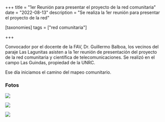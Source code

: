 +++
title = "1er Reunión para presentar el proyecto de la red comunitaria"
date = "2022-08-13"
description = "Se realiza la 1er reunión para presentar el proyecto de la red"

[taxonomies]
tags = ["red comunitaria"]

+++

Convocador por el docente de la FAV, Dr. Guillermo Balboa, los vecinos del paraje Las Lagunitas asisten a la 1er reunión de presentación del proyecto de la red comunitaria y científica de telecomunicaciones.
Se realizó en el campo Las Guindas, propiedad de la UNRC.

Ese día iniciamos el camino del mapeo comunitario.

### Fotos

![](https://daniel.bellomo.ar/com.comunitaria.UNRC.Sep25/img/IMG_5400.jpeg)

![](https://daniel.bellomo.ar/com.comunitaria.UNRC.Sep25/img/IMG_5423.jpeg)

![](https://daniel.bellomo.ar/com.comunitaria.UNRC.Sep25/img/IMG_5424.jpeg)
